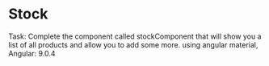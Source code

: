 # Stock

Task: Complete the component called stockComponent that will show you a list of all products and allow you
to add some more.
using angular material, Angular: 9.0.4 

